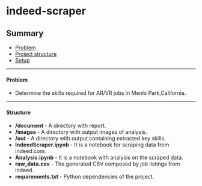 # indeed-scraper

## Summary
* [Problem](#Problem)
* [Project structure](#Structure)
* [Setup](#Setup)

--------------------------------------------
#### Problem
* Determine the skills required for AR/VR jobs in Menlo Park,California.

--------------------------------------------
#### Structure


* <b> /document </b> - A directory with report.
* <b> /images </b> - A directory with output images of analysis.
* <b> /out </b> - A directory with output containing extracted key skills.
* <b> IndeedScraper.ipynb </b> - It is a notebook for scraping data from indeed.com.
* <b> Analysis.ipynb </b> - It is a notebook with analysis on the scraped data.
* <b> raw_data.csv </b> - The generated CSV composed by job listings from indeed.
* <b> requirements.txt </b> - Python dependencies of the project.
